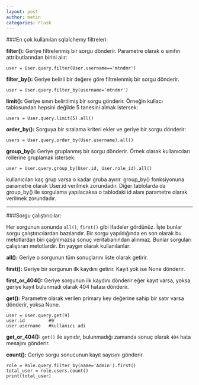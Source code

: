 ```yaml
---
layout: post
author: metin
categories: Flask
---
```


###En çok kullanılan sqlalchemy filtreleri:

**filter():** Geriye filtrelenmiş bir sorgu dönderir. Parametre olarak o sınıfın attributlarından birini alır: 
	
	user = User.query.filter(User.username=='mtndmr')

**filter_by():** Geriye belirli bir değere göre filtrelenmiş bir sorgu dönderir. 
	
	user = User.query.filter_by(username='mtndmr')

**limit():** Geriye sınırı belirtilmiş bir sorgu gönderir. Örneğin kullacı tablosundan hepsini değilde 5 tanesini almak istersek:

	users = User.query.limit(5).all()

**order_by():** Sorguya bir sıralama kriteri ekler ve geriye bir sorgu dönderir:

	users = User.query.order_by(User.username).all()

**group_by():** Geriye gruplanmış bir sorgu dönderir. Örnek olarak kullanıcıları rollerine gruplamak istersek:

	user = User.query.group_by(User.id, User.role_id).all()

kullanıcıları kaç grup varsa o kadar gruba ayırır. group_by() fonksiyonuna parametre olarak User.id verilmek zorundadır. Diğer tablolarda da group_by() ile sorgulama yapılacaksa o tablodaki id alanı parametre olarak verilmek zorundadır.

----------------------------------------------------

###Sorgu çalıştırıcılar:

Her sorgunun sonunda `all()`, `first()` gibi ifadeler gördünüz. İşte bunlar sorgu çalıştırıcılardan bazılarıdır. Bir sorgu yapıldığında en son olarak bu metotlardan biri çağrılmazsa sonuç veritabanından alınmaz. Bunlar sorguları çalıştıran metotlardır. En yaygın olarak kullanılanlar:

**all():** Geriye o sorgunun tüm sonuçlarını liste olarak getirir.

**first():** Geriye bir sorgunun ilk kaydını getirir. Kayıt yok ise None dönderir.

**first_or_404():** Geriye sorgunun ilk kaydını dönderir eğer kayıt varsa, yoksa geriye kayıt bulunmadı olarak 404 hatası dönderir.

**get():** Parametre olarak verilen primary key değerine sahip bir satır varsa dönderir, yoksa None.

	user = User.query.get(9)
	user.id 		#9
	user.username 	#kullanıcı adi

**get_or_404():** `get()` ile aynıdır, bulunmadığı zamanda sonuç olarak `404` hata mesajını gönderir.

**count():** Geriye sorgu sonucunun kayıt sayısını gönderir.

	role = Role.query.filter_by(name='Admin').first()
	total_user = role.users.count()
	print(total_user)